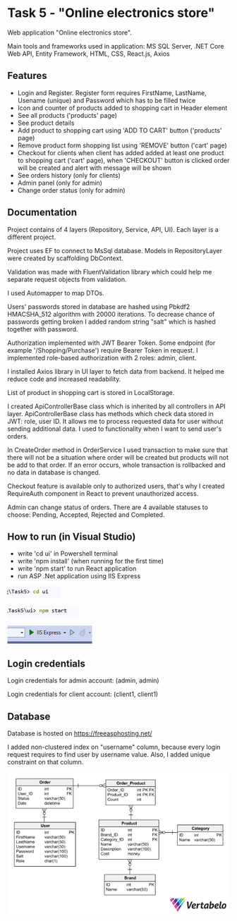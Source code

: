 # Task 5 - "Online electronics store"

Web application "Online electronics store". 

Main tools and frameworks used in application: MS SQL Server, .NET Core Web API, Entity Framework, HTML, CSS, React.js, Axios





## Features

- Login and Register. Register form requires FirstName, LastName, Usename (unique) and Password which has to be filled twice
- Icon and counter of products added to shopping cart in Header element
- See all products ('products' page)
- See product details
- Add product to shopping cart using 'ADD TO CART' button ('products' page)
- Remove product form shopping list using 'REMOVE' button ('cart' page)
- Checkout for clients when client has added added at least one product to shopping cart ('cart' page), when 'CHECKOUT' button is clicked order will be created and alert with message will be shown 
- See orders history (only for clients)
- Admin panel (only for admin)
- Change order status (only for admin)
## Documentation

Project contains of 4 layers (Repository, Service, API, UI). 
Each layer is a different project. 

Project uses EF to connect to MsSql database. 
Models in RepositoryLayer were created by scaffolding DbContext. 

Validation was made with FluentValidation library which could help me separate request objects from validation.

I used Automapper to map DTOs.

Users' passwords stored in database are hashed using Pbkdf2 HMACSHA_512 algorithm with 20000 iterations. 
To decrease chance of passwords getting broken I added random string "salt" which is hashed together with password. 

Authorization implemented with JWT Bearer Token. 
Some endpoint (for example '/Shopping/Purchase') require Bearer Token in request.
I implemented role-based authorization with 2 roles: admin, client. 

I installed Axios library in UI layer to fetch data from backend. 
It helped me reduce code and increased readability.

List of product in shopping cart is stored in LocalStorage.

I created ApiControllerBase class which is inherited by all controllers in API layer. 
ApiControllerBase class has methods which check data stored in JWT: role, user ID. 
It allows me to process requested data for user without sending additional data. 
I used to functionality when I want to send user's orders.

In CreateOrder method in OrderService I used transaction to make sure that there will not be
a situation where order will be created but products will not be add to that order.
If an error occurs, whole transaction is rollbacked and no data in database is changed.

Checkout feature is available only to authorized users, 
that's why I created RequireAuth component in React to prevent unauthorized access.

Admin can change status of orders. 
There are 4 available statuses to choose: Pending, Accepted, Rejected and Completed.



## How to run (in Visual Studio)

- write 'cd ui' in Powershell terminal
- write 'npm install' (when running for the first time) 
- write 'npm start' to run React application
- run ASP .Net application using IIS Express

![first step](https://github.com/MichalOstrowskiSolbeg/Task5/blob/main/screenshot1.png?raw=true)

![second step](https://github.com/MichalOstrowskiSolbeg/Task5/blob/main/screenshot2.png?raw=true)

![third step](https://github.com/MichalOstrowskiSolbeg/Task5/blob/main/screenshot3.png?raw=true)
## Login credentials

Login credentials for admin account: (admin, admin)

Login credentials for client account: (client1, client1)


## Database

Database is hosted on https://freeasphosting.net/

I added non-clustered index on "username" column, because every login request requires to find user by username value.
Also, I added unique constraint on that column.


![Database](https://github.com/MichalOstrowskiSolbeg/Task5/blob/main/Database2.png?raw=true)
